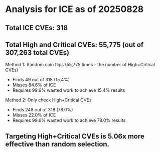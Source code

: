 # Analysis for ICE as of 20250828

## Total ICE CVEs: 318
## Total High and Critical CVEs: 55,775 (out of 307,263 total CVEs)

Method 1: Random coin flips (55,775 times - the number of High+Critical CVEs)
  - Finds 49 out of 318 (15.4%)
  - Misses 84.6% of ICE
  - Requires 99.9% wasted work to achieve 15.4% results

Method 2: Only check High+Critical CVEs
  - Finds 248 out of 318 (78.0%)
  - Misses 22.0% of ICE
  - Requires 99.6% wasted work to achieve 78.0% results

## Targeting High+Critical CVEs is 5.06x more effective than random selection.
